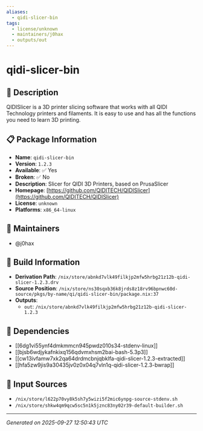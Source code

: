 ```yaml
---
aliases:
  - qidi-slicer-bin
tags:
  - license/unknown
  - maintainers/j0hax
  - outputs/out
---
```


# qidi-slicer-bin

## 📝 Description

QIDISlicer is a 3D printer slicing software that works with all QIDI Technology printers and filaments.
It is easy to use and has all the functions you need to learn 3D printing.


## 📋 Package Information

- **Name**: `qidi-slicer-bin`
- **Version**: `1.2.3`
- **Available**: ✅ Yes
- **Broken**: ✅ No
- **Description**: Slicer for QIDI 3D Printers, based on PrusaSlicer
- **Homepage**: [https://github.com/QIDITECH/QIDISlicer](https://github.com/QIDITECH/QIDISlicer)
- **License**: `unknown`
- **Platforms**: `x86_64-linux`
## 👥 Maintainers

- @j0hax


## 🔧 Build Information

- **Derivation Path**: `/nix/store/abnkd7vlk49filkjp2mfw5hrbg21z12b-qidi-slicer-1.2.3.drv`
- **Source Position**: `/nix/store/ns30sqxb36k8jrds8z18rv96bpnwc60d-source/pkgs/by-name/qi/qidi-slicer-bin/package.nix:37`
- **Outputs**:
  - `out`:  `/nix/store/abnkd7vlk49filkjp2mfw5hrbg21z12b-qidi-slicer-1.2.3`

## 🔗 Dependencies

- [[6dg1vi55ynf4dmkmmcn945pwdz010s34-stdenv-linux]]
- [[bjsb6wdjykafnkixq156qdvmxhsm2bai-bash-5.3p3]]
- [[cw13ivfamw7xk2qa64drdmcbnjqbklfa-qidi-slicer-1.2.3-extracted]]
- [[hfa5zw9jis9a30435jv0z0x04q7vln1q-qidi-slicer-1.2.3-bwrap]]

## 📁 Input Sources

- `/nix/store/l622p70vy8k5sh7y5wizi5f2mic6ynpg-source-stdenv.sh`
- `/nix/store/shkw4qm9qcw5sc5n1k5jznc83ny02r39-default-builder.sh`

---
*Generated on 2025-09-27 12:50:43 UTC*
